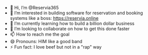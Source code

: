 - 👋 Hi, I’m @Reservia365
- 👀 I’m interested in building software for reservation and booking systems like a boss: https://reservia.online
- 🌱 I’m currently learning how to build a billion dollar business
- 💞️ I’m looking to collaborate on how to get this done faster
- 📫 How to reach me the goal
- 😄 Pronouns: HIM like a good band
- ⚡ Fun fact: I love beef but not in a "rap" way

<!---
Reservia365/Reservia365 is a ✨ special ✨ repository because its `README.md` (this file) appears on your GitHub profile.
You can click the Preview link to take a look at your changes.
--->
